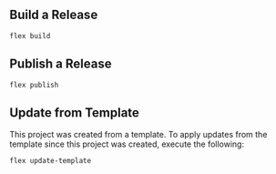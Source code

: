 ## Build a Release

    flex build

## Publish a Release

    flex publish

## Update from Template

This project was created from a template. To apply updates from the template
since this project was created, execute the following:

    flex update-template
